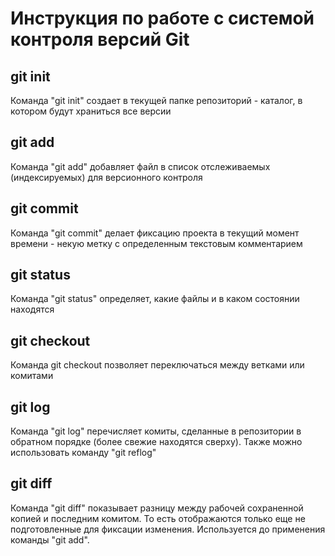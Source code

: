 # Инструкция по работе с системой контроля версий Git

## git init
Команда "git init" создает в текущей папке репозиторий - каталог, в котором будут храниться все версии


## git add
Команда "git add" добавляет файл в список отслеживаемых (индексируемых) для версионного контроля


## git commit
Команда "git commit" делает фиксацию проекта в текущий момент времени - некую метку с определенным текстовым комментарием 

## git status
Команда "git status" определяет, какие файлы и в каком состоянии находятся

## git checkout
Команда git checkout позволяет переключаться между ветками или комитами

## git log
Команда "git log" перечисляет комиты, сделанные в репозитории в обратном порядке (более свежие находятся сверху). Также можно использовать команду "git reflog"

## git diff
Команда "git diff" показывает разницу между рабочей сохраненной копией и последним комитом. То есть отображаются только еще не подготовленные для фиксации изменения. Используется до применения команды "git add".